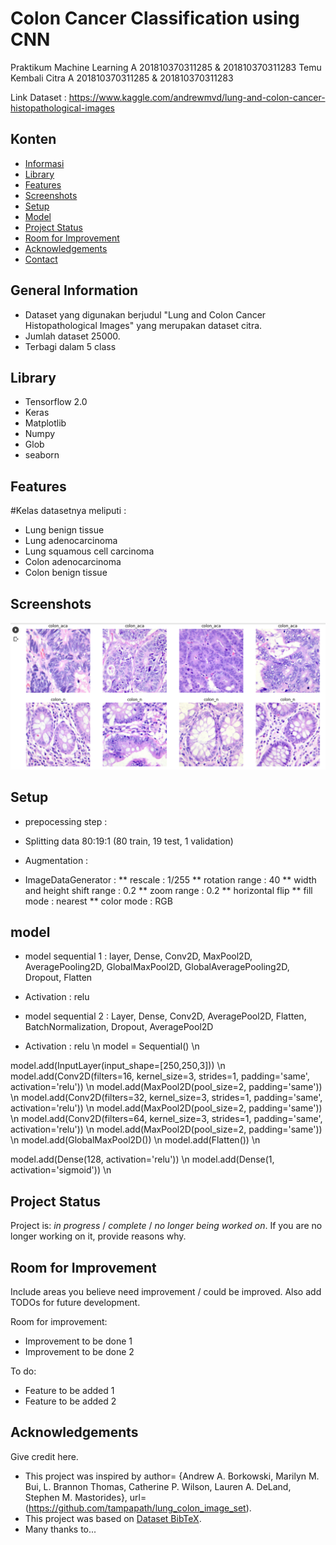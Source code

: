 # Colon Cancer Classification using CNN

Praktikum Machine Learning A 201810370311285 & 201810370311283
Temu Kembali Citra A 201810370311285 & 201810370311283

Link Dataset : https://www.kaggle.com/andrewmvd/lung-and-colon-cancer-histopathological-images


## Konten
* [Informasi](#general-information)
* [Library](#technologies-used)
* [Features](#features)
* [Screenshots](#screenshots)
* [Setup](#setup)
* [Model](#model)
* [Project Status](#project-status)
* [Room for Improvement](#room-for-improvement)
* [Acknowledgements](#acknowledgements)
* [Contact](#contact)
<!-- * [License](#license) -->


## General Information
- Dataset yang digunakan berjudul "Lung and Colon Cancer Histopathological Images" yang merupakan dataset citra.
- Jumlah dataset 25000.
- Terbagi dalam 5 class

<!-- You don't have to answer all the questions - just the ones relevant to your project. -->


## Library
- Tensorflow 2.0
- Keras
- Matplotlib
- Numpy
- Glob
- seaborn


## Features
#Kelas datasetnya meliputi : 
- Lung benign tissue
- Lung adenocarcinoma
- Lung squamous cell carcinoma
- Colon adenocarcinoma
- Colon benign tissue


## Screenshots
![Example screenshot](./img/sscolon.png)
<!-- If you have screenshots you'd like to share, include them here. -->


## Setup
- prepocessing step :
* Splitting data 80:19:1 (80 train, 19 test, 1 validation)
- Augmentation :
* ImageDataGenerator : 
** rescale : 1/255
** rotation range : 40
** width and height shift range : 0.2
** zoom range : 0.2
** horizontal flip
** fill mode : nearest
** color mode : RGB




## model
- model sequential 1 : layer, Dense, Conv2D, MaxPool2D, AveragePooling2D, GlobalMaxPool2D, GlobalAveragePooling2D, Dropout, Flatten
- Activation : relu

- model sequential 2 : Layer, Dense, Conv2D, AveragePool2D, Flatten, BatchNormalization, Dropout, AveragePool2D
- Activation : relu \n
model = Sequential() \n

model.add(InputLayer(input_shape=[250,250,3])) \n
model.add(Conv2D(filters=16, kernel_size=3, strides=1, padding='same', activation='relu')) \n
model.add(MaxPool2D(pool_size=2, padding='same')) \n
model.add(Conv2D(filters=32, kernel_size=3, strides=1, padding='same', activation='relu')) \n
model.add(MaxPool2D(pool_size=2, padding='same')) \n
model.add(Conv2D(filters=64, kernel_size=3, strides=1, padding='same', activation='relu')) \n
model.add(MaxPool2D(pool_size=2, padding='same')) \n
model.add(GlobalMaxPool2D()) \n
model.add(Flatten()) \n

model.add(Dense(128, activation='relu')) \n
model.add(Dense(1, activation='sigmoid')) \n


## Project Status
Project is: _in progress_ / _complete_ / _no longer being worked on_. If you are no longer working on it, provide reasons why.


## Room for Improvement
Include areas you believe need improvement / could be improved. Also add TODOs for future development.

Room for improvement:
- Improvement to be done 1
- Improvement to be done 2

To do:
- Feature to be added 1
- Feature to be added 2


## Acknowledgements
Give credit here.
- This project was inspired by author= {Andrew A. Borkowski, Marilyn M. Bui, L. Brannon Thomas, Catherine P. Wilson, Lauren A. DeLand, Stephen M. Mastorides},
url= (https://github.com/tampapath/lung_colon_image_set).
- This project was based on [Dataset BibTeX](https://github.com/tampapath/lung_colon_image_set).
- Many thanks to...





<!-- Optional -->
<!-- ## License -->
<!-- This project is open source and available under the [... License](). -->

<!-- You don't have to include all sections - just the one's relevant to your project -->
